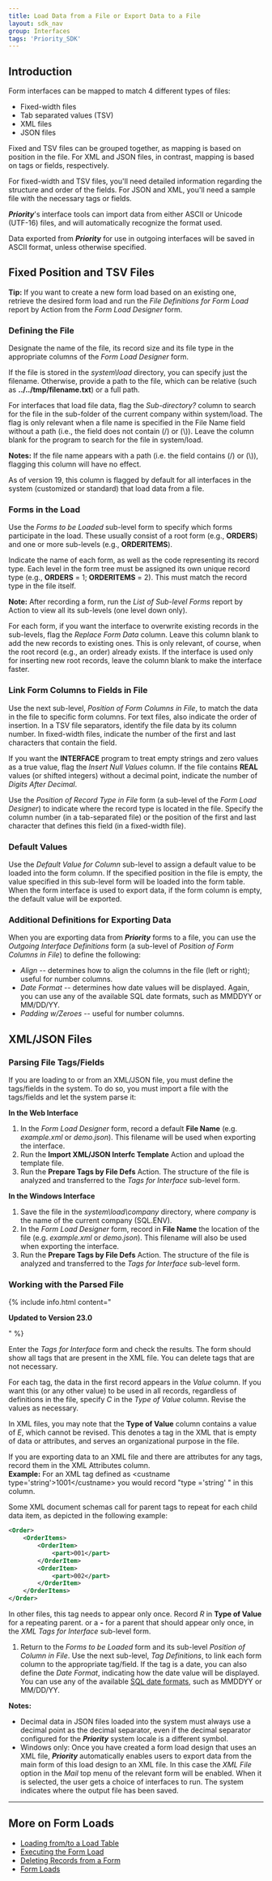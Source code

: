 ```yaml
---
title: Load Data from a File or Export Data to a File
layout: sdk_nav
group: Interfaces
tags: 'Priority_SDK'
---
```


## Introduction

Form interfaces can be mapped to match 4 different types of files:

- Fixed-width files
- Tab separated values (TSV)
- XML files
- JSON files

Fixed and TSV files can be grouped together, as mapping is based on position in the file. For XML and JSON files, in contrast, mapping is based on tags or fields, respectively. 

For fixed-width and TSV files, you'll need detailed information regarding the structure and order of the fields. For JSON and XML, you'll need a sample file with the necessary tags or fields.

***Priority***\'s interface tools can import data from either ASCII or Unicode (UTF-16) files, and will automatically recognize the format used.


<!-- Needs checking -->

 Data exported from ***Priority*** for use in outgoing
interfaces will be saved in ASCII format, unless otherwise specified.

## Fixed Position and TSV Files

**Tip:** If you want to create a new form load based on an existing one,
retrieve the desired form load and run the *File Definitions for Form
Load* report by Action from the *Form Load Designer* form.

### Defining the File 

Designate the name of the file, its record size and its file type in the
appropriate columns of the *Form Load Designer* form.

If the file is stored in the *system\\load* directory, you can specify
just the filename. Otherwise, provide a path to the file, which can be relative (such as **../../tmp/filename.txt**) or a full path.

For interfaces that load file data, flag the *Sub-directory?* column to
search for the file in the sub-folder of the current company within
system/load. The flag is only relevant when a file name is specified in
the File Name field without a path (i.e., the field does not contain (/)
or (\\)). Leave the column blank for the program to search for the file
in system/load.

**Notes:** If the file name appears with a path (i.e. the field contains
(/) or (\\)), flagging this column will have no effect.

As of version 19, this column is flagged by default for all interfaces
in the system (customized or standard) that load data from a file.

### Forms in the Load 

Use the *Forms to be Loaded* sub-level form to specify which forms
participate in the load. These usually consist of a root form (e.g.,
**ORDERS**) and one or more sub-levels (e.g., **ORDERITEMS**).

Indicate the name of each form, as well as the code representing its
record type. Each level in the form tree must be assigned its own unique
record type (e.g., **ORDERS** = 1; **ORDERITEMS** = 2). This must match
the record type in the file itself.

**Note:**  After recording a form, run the *List of Sub-level Forms* report by Action to view all its sub-levels (one level down only).

For each form, if you want the interface to overwrite existing records in the
sub-levels, flag the *Replace Form Data* column. Leave this column blank
to add the new records to existing ones. This is only relevant, of
course, when the root record (e.g., an order) already exists. If the
interface is used only for inserting new root records, leave the column blank to make the interface faster.

### Link Form Columns to Fields in File 

Use the next sub-level, *Position of Form Columns in File*, to match the
data in the file to specific form columns. For text files, also indicate
the order of insertion. In a TSV file separators, identify the file
data by its column number. In fixed-width files, indicate the number of the first and last characters that contain the field. 

If you want the **INTERFACE** program to treat empty strings and zero
values as a true value, flag the *Insert Null Values* column. If the file contains **REAL** values (or shifted integers) without a decimal point, indicate the number of *Digits After Decimal*.

Use the *Position of Record Type in File* form (a sub-level of
the *Form Load Designer*) to indicate where the record type is located in the file. Specify the column number (in a tab-separated
file) or the position of the first and last character that defines this
field (in a fixed-width file).

### Default Values 

Use the *Default Value for Column* sub-level to assign a default
value to be loaded into the form column. If the specified position in
the file is empty, the value specified in this sub-level form will be
loaded into the form table. When the form interface is used to
export data, if the form column is empty, the default value will be
exported.

### Additional Definitions for Exporting Data 

When you are exporting data from ***Priority*** forms to a file, you can
use the *Outgoing Interface Definitions* form (a sub-level of *Position
of Form Columns in File*) to define the following:

-   *Align* -- determines how to align the columns in the file (left or
    right); useful for number columns.
-   *Date Format* -- determines how date values will be displayed.
    Again, you can use any of the available SQL date formats, such as
    MMDDYY or MM/DD/YY.
-   *Padding w/Zeroes* -- useful for number columns.

## XML/JSON Files 

### Parsing File Tags/Fields
If you are loading to or from an XML/JSON file, you must define the tags/fields in the system. To do so, you must import a file with the tags/fields and let the system parse it:

**In the Web Interface**

1. In the *Form Load Designer* form, record a default **File Name** (e.g. *example.xml* or *demo.json*). This filename will be used when exporting the interface.
2. Run the **Import XML/JSON Interfc Template** Action and upload the template file.
3. Run the **Prepare Tags by File Defs**  Action. The structure of the file
is analyzed and transferred to the *Tags for Interface* sub-level form.

**In the Windows Interface**

1. Save the file in the *system\\load\\company* directory, where *company* is the name of the current company (SQL.ENV).
1. In the *Form Load Designer* form, record in **File Name** the location of the file (e.g. *example.xml* or *demo.json*). This filename will also be used when exporting the interface.
3. Run the **Prepare Tags by File Defs** Action. The structure of the file
is analyzed and transferred to the *Tags for Interface* sub-level form.

### Working with the Parsed File

{% include info.html content="<p><b>Updated to Version 23.0</b></p>" %}

Enter the *Tags for Interface* form and check the results. The form should show all tags that are present in the XML file. You can delete tags that are not necessary.

For each tag, the data in the first record appears in the *Value* column. If you want this (or any other value) to be used in all records, regardless of definitions in the file, specify *C* in the *Type of Value* column. Revise the values as necessary.

In XML files, you may note that the **Type of Value** column contains a value of *E*, which cannot be revised. This denotes a tag in the XML that is empty of data or attributes, and serves an organizational purpose in the file.

If you are exporting data to an XML file and there are attributes for any tags, record them in the XML Attributes column.\
**Example:** For an XML tag defined as \<custname type=\'string\'\>1001\</custname> you would record \"type =\'string\' \" in this column.

Some XML document schemas call for parent tags to repeat for each child data item, as depicted in the following example:

```xml
<Order>
    <OrderItems>
        <OrderItem>
            <part>001</part>
        </OrderItem>
        <OrderItem>
            <part>002</part>
        </OrderItem>
    </OrderItems>
</Order>
```

In other files, this tag needs to appear only once. Record *R* in **Type of Value** for a repeating parent. or a **-** for a parent that should appear only once, in the *XML Tags for Interface* sub-level form.

1.  Return to the *Forms to be Loaded* form and its sub-level *Position of Column in File*. Use the next sub-level, *Tag Definitions*, to link each form column to the appropriate tag/field. If the tag is a date, you can also define the *Date Format*, indicating how the date value will be displayed. You can use any of the available [SQL date formats](ATOD-and-DTOA), such as MMDDYY or MM/DD/YY.

**Notes:** 
- Decimal data in JSON files loaded into the system must always use a decimal point as the decimal separator, even if the decimal separator configured for the ***Priority*** system locale is a different symbol.
- Windows only: Once you have created a form load design that uses an XML file, ***Priority*** automatically enables users to export data from the main form of this load design to an XML file. In this case the *XML File* option in the *Mail* top menu of the relevant form will be enabled. When it is selected, the user gets a choice of interfaces to run. The system indicates where the output file has been saved.

------------------------------------------------------------------------



## More on Form Loads 

-   [Loading from/to a Load Table](Loading-from-Load-Table)
-   [Executing the Form Load](Execute-FormLoads)
-   [Deleting Records from a Form](Interfaces-Deleting-Records)
-   [Form Loads](Form-Loads)
